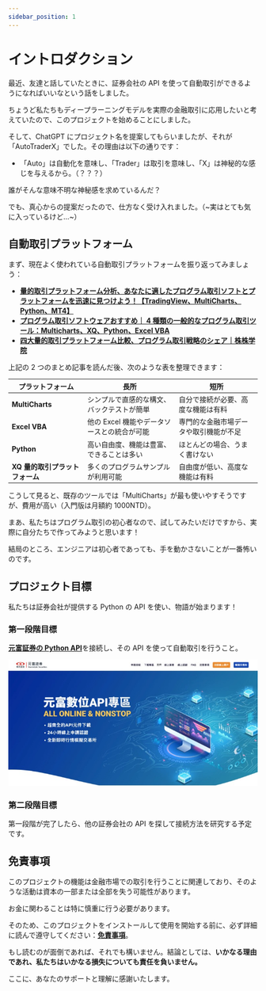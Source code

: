```yaml
---
sidebar_position: 1
---
```


# イントロダクション

最近、友達と話していたときに、証券会社の API を使って自動取引ができるようになればいいなという話をしました。

ちょうど私たちもディープラーニングモデルを実際の金融取引に応用したいと考えていたので、このプロジェクトを始めることにしました。

そして、ChatGPT にプロジェクト名を提案してもらいましたが、それが「AutoTraderX」でした。その理由は以下の通りです：

- 「Auto」は自動化を意味し、「Trader」は取引を意味し、「X」は神秘的な感じを与えるから。（？？？）

誰がそんな意味不明な神秘感を求めているんだ？

でも、真心からの提案だったので、仕方なく受け入れました。（~実はとても気に入っているけど...~）

## 自動取引プラットフォーム

まず、現在よく使われている自動取引プラットフォームを振り返ってみましょう：

- [**量的取引プラットフォーム分析、あなたに適したプログラム取引ソフトとプラットフォームを迅速に見つけよう！【TradingView、MultiCharts、Python、MT4】**](https://quantpass.org/software-comparison/)
- [**プログラム取引ソフトウェアおすすめ｜ 4 種類の一般的なプログラム取引ツール：Multicharts、XQ、Python、Excel VBA**](https://www.myrichfut.com/%E7%A8%8B%E5%BC%8F%E4%BA%A4%E6%98%93%E8%BB%9F%E9%AB%94%E6%8E%A8%E8%96%A6)
- [**四大量的取引プラットフォーム比較、プログラム取引戦略のシェア｜株株学院**](https://school.gugu.fund/blog/gugu_knowledge/7807989341)

上記の 2 つのまとめ記事を読んだ後、次のような表を整理できます：

| プラットフォーム                | 長所                                        | 短所                                   |
| ------------------------------- | ------------------------------------------- | -------------------------------------- |
| **MultiCharts**                 | シンプルで直感的な構文、バックテストが簡単  | 自分で接続が必要、高度な機能は有料     |
| **Excel VBA**                   | 他の Excel 機能やデータソースとの統合が可能 | 専門的な金融市場データや取引機能が不足 |
| **Python**                      | 高い自由度、機能は豊富、できることは多い    | ほとんどの場合、うまく書けない         |
| **XQ 量的取引プラットフォーム** | 多くのプログラムサンプルが利用可能          | 自由度が低い、高度な機能は有料         |

こうして見ると、既存のツールでは「MultiCharts」が最も使いやすそうですが、費用が高い（入門版は月額約 1000NTD）。

まあ、私たちはプログラム取引の初心者なので、試してみたいだけですから、実際に自分たちで作ってみようと思います！

結局のところ、エンジニアは初心者であっても、手を動かさないことが一番怖いのです。

## プロジェクト目標

私たちは証券会社が提供する Python の API を使い、物語が始まります！

### 第一段階目標

[**元富証券の Python API**](https://mlapi.masterlink.com.tw/web_api/service/home)を接続し、その API を使って自動取引を行うこと。

![masterlink](./img/masterlink.jpg)

### 第二段階目標

第一段階が完了したら、他の証券会社の API を探して接続方法を研究する予定です。

## 免責事項

このプロジェクトの機能は金融市場での取引を行うことに関連しており、そのような活動は資本の一部または全部を失う可能性があります。

お金に関わることは特に慎重に行う必要があります。

そのため、このプロジェクトをインストールして使用を開始する前に、必ず詳細に読んで遵守してください：[**免責事項**](./disclaimer.md)。

もし読むのが面倒であれば、それでも構いません。結論としては、**いかなる理由であれ、私たちはいかなる損失についても責任を負いません。**

ここに、あなたのサポートと理解に感謝いたします。
